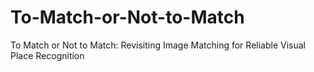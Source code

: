 # To-Match-or-Not-to-Match
To Match or Not to Match: Revisiting Image Matching for Reliable Visual Place Recognition
